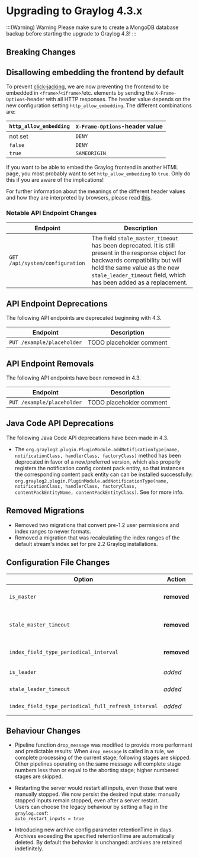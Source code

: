 Upgrading to Graylog 4.3.x
==========================

:::(Warning) Warning
Please make sure to create a MongoDB database backup before starting the upgrade to Graylog 4.3!
:::

## Breaking Changes

## Disallowing embedding the frontend by default

To prevent [click-jacking](https://developer.mozilla.org/en-US/docs/Web/Security/Types_of_attacks#click-jacking), we are now preventing the frontend to be embedded in `<frame>`/`<iframe>`/etc. elements by sending the `X-Frame-Options`-header with all HTTP responses. The header value depends on the new configuration setting `http_allow_embedding`. The different combinations are:

| `http_allow_embedding` | `X-Frame-Options`-header value |
|------------------------|--------------------------------|
| not set                | `DENY`                         |
| `false`                | `DENY`                         |
| `true`                 | `SAMEORIGIN`                   |

If you want to be able to embed the Graylog frontend in another HTML page, you most probably want to set `http_allow_embedding` to `true`. Only do this if you are aware of the implications!

For further information about the meanings of the different header values and how they are interpreted by browsers, please read [this](https://developer.mozilla.org/en-US/docs/Web/HTTP/Headers/X-Frame-Options).

### Notable API Endpoint Changes ##

| Endpoint                        | Description                 |
| ------------------------------- | --------------------------- |
| `GET /api/system/configuration` | The field `stale_master_timeout` has been deprecated. It is still present in the response object for backwards compatibility but will hold the same value as the new `stale_leader_timeout` field, which has been added as a replacement. |

## API Endpoint Deprecations

The following API endpoints are deprecated beginning with 4.3.

| Endpoint                                    | Description                 |
| ------------------------------------------- | --------------------------- |
| `PUT /example/placeholder`                  | TODO placeholder comment    |

## API Endpoint Removals

The following API endpoints have been removed in 4.3.

| Endpoint                                    | Description                 |
| ------------------------------------------- | --------------------------- |
| `PUT /example/placeholder`                  | TODO placeholder comment    |

## Java Code API Deprecations

The following Java Code API deprecations have been made in 4.3.

- The `org.graylog2.plugin.PluginModule.addNotificationType(name, notificationClass, handlerClass, factoryClass)`
  method has been deprecated in favor of a new/preferred version, which also properly registers the notification 
  config content pack entity, so that instances the corresponding content pack entity can can be installed successfully:
`org.graylog2.plugin.PluginModule.addNotificationType(name, notificationClass, handlerClass, factoryClass, contentPackEntityName, contentPackEntityClass)`. 
  See <PR link> for more info.

## Removed Migrations

- Removed two migrations that convert pre-1.2 user permissions and index ranges to newer formats.
- Removed a migration that was recalculating the index ranges of the default stream's index set for
pre 2.2 Graylog installations.

## Configuration File Changes

| Option                                              | Action      | Description |
| --------------------------------------------------- | ----------  | ------------ |
| `is_master`                                         | **removed** | Replaced with `is_leader`. For backwards compatibility, `is_master` will still be evaluated, but `is_leader` takes precedence, if both are configured.|
| `stale_master_timeout`                              | **removed** | Replaced with `stale_leader_timeout`. For backwards compatibility, `stale_master_timeout` will still be evaluated, but `stale_leader_timeout` takes precedence, if both are configured. |
| `index_field_type_periodical_interval`              | **removed** | To control index field type refreshing, the new `index_field_type_periodical_full_refresh_interval` may be used instead. |
| `is_leader`                                         | *added*     | Replacement for `is_master` to promote [inclusive naming](https://inclusivenaming.org/faqs/). |
| `stale_leader_timeout`                              | *added*     | Replacement for `stale_master_timeout` to promote [inclusive naming](https://inclusivenaming.org/faqs/). |
| `index_field_type_periodical_full_refresh_interval` | *added*     | Allows users to tweak the default interval after which field type information will be refreshed for *all* indices. |

## Behaviour Changes

- Pipeline function `drop_message` was modified to provide more performant and 
predictable results: When `drop_message` is called in a rule, we complete processing of
the current stage; following stages are skipped. Other pipelines operating on the same message will
complete stage numbers less than or equal to the aborting stage; higher numbered stages are skipped.  
- Restarting the server would restart all inputs, even those that were manually stopped.
We now persist the desired input state: manually stopped inputs remain stopped, even after a server restart.
<br>Users can choose the legacy behaviour by setting a flag in the `graylog.conf`:  
  `auto_restart_inputs = true`

- Introducing new archive config parameter retentionTime in days. 
  Archives exceeding the specified retentionTime are automatically deleted. 
  By default the behavior is unchanged: archives are retained indefinitely. 
